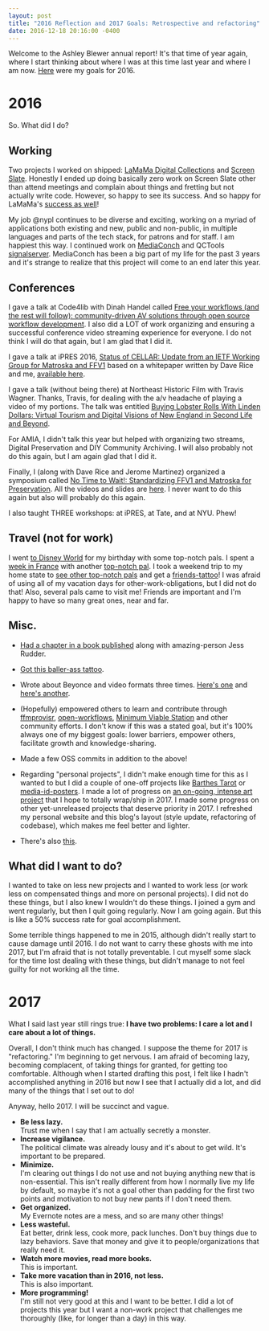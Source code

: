 ```yaml
---
layout: post
title: "2016 Reflection and 2017 Goals: Retrospective and refactoring"
date: 2016-12-18 20:16:00 -0400
---
```


Welcome to the Ashley Blewer annual report! It's that time of year again, where I start thinking about where I was at this time last year and where I am now. [Here](http://ablwr.github.io/blog/2016/01/02/2016-new-years-resolutions/) were my goals for 2016.

# 2016

So. What did I do?

## Working

Two projects I worked on shipped: [LaMaMa Digital Collections](http://catalog.lamama.org/) and [Screen Slate](http://www.screenslate.com/). Honestly I ended up doing basically zero work on Screen Slate other than attend meetings and complain about things and fretting but not actually write code. However, so happy to see its success. And so happy for LaMaMa's [success as well](http://www.nytimes.com/2016/06/27/theater/la-mama-to-release-expanded-version-of-digital-archive.html?_r=2)!

My job @nypl continues to be diverse and exciting, working on a myriad of applications both existing and new, public and non-public, in multiple languages and parts of the tech stack, for patrons and for staff. I am happiest this way. I continued work on [MediaConch](https://github.com/MediaArea/MediaConch_SourceCode) and QCTools [signalserver](https://github.com/bavc/signalserver). MediaConch has been a big part of my life for the past 3 years and it's strange to realize that this project will come to an end later this year.

## Conferences

I gave a talk at Code4lib with Dinah Handel called [Free your workflows (and the rest will follow): community-driven AV solutions through open source workflow development](https://www.youtube.com/watch?v=pSlJr8L8dpA&feature=youtu.be&t=53m50s). I also did a LOT of work organizing and ensuring a successful conference video streaming experience for everyone. I do not think I will do that again, but I am glad that I did it.

I gave a talk at iPRES 2016, [Status of CELLAR: Update from an IETF Working Group for Matroska and FFV1](https://docs.google.com/presentation/d/1i31RE5pQM0SHm8Y_OYm9mt9RtH-OVmvjRjVayDr7vzw/edit?usp=sharing) based on a whitepaper written by Dave Rice and me, [available here](http://ashleyblewer.com/img/blewer_rice_ipres_status_of_cellar.pdf).

I gave a talk (without being there) at Northeast Historic Film with Travis Wagner. Thanks, Travis, for dealing with the a/v headache of playing a video of my portions. The talk was entitled [Buying Lobster Rolls With Linden Dollars: Virtual Tourism and Digital Visions of New England in Second Life and Beyond](https://docs.google.com/presentation/d/132MQalXuO1Yn3xLuw29i1apN1K80TixgXZWMhMkf7cs/edit#slide=id.g11599e9a64_0_7).

For AMIA, I didn't talk this year but helped with organizing two streams, Digital Preservation and DIY Community Archiving. I will also probably not do this again, but I am again glad that I did it.

Finally, I (along with Dave Rice and Jerome Martinez) organized a symposium called [No Time to Wait!: Standardizing FFV1 and Matroska for Preservation](https://mediaarea.net/MediaConch/notimetowait.html). All the videos and slides are [here](https://github.com/preforma/notimetowait). I never want to do this again but also will probably do this again.

I also taught THREE workshops: at iPRES, at Tate, and at NYU. Phew!

## Travel (not for work)

I went [to Disney World](https://www.instagram.com/p/BFe_bbGyckm/?taken-by=ablwr) for my birthday with some top-notch pals. I spent a [week in France](https://www.instagram.com/p/BLgezkpBeZN/?taken-by=ablwr) with another [top-notch pal](https://www.instagram.com/p/BLUUY0BDFz9/?taken-by=ablwr). I took a weekend trip to my home state to [see other top-notch pals](https://www.instagram.com/p/BJ6Y9Eahg_5/?taken-by=ablwr) and get a [friends-tattoo](https://www.instagram.com/p/BJ8mNPuhHo3/?taken-by=ablwr)! I was afraid of using all of my vacation days for other-work-obligations, but I did not do that! Also, several pals came to visit me! Friends are important and I'm happy to have so many great ones, near and far.

## Misc.

- [Had a chapter in a book published](https://www.instagram.com/p/BHDiLyiBrDj/?taken-by=ablwr) along with amazing-person Jess Rudder.

- [Got this baller-ass tattoo](https://www.instagram.com/p/BGAofnxycvp/?taken-by=ablwr).

- Wrote about Beyonce and video formats three times. [Here's one](http://ablwr.github.io/blog/2016/02/07/format-ion-video-playback-errors-in-beyonces-latest-music-video/) and [here's another](http://ablwr.github.io/blog/2016/04/29/lemonade/).

- (Hopefully) empowered others to learn and contribute through [ffmprovisr](http://amiaopensource.github.io/ffmprovisr/), [open-workflows](http://amiaopensource.github.io/ffmprovisr/), [Minimum Viable Station](http://ablwr.github.io/blog/2016/12/02/minimum-viable-transfer-station-documentation/) and other community efforts. I don't know if this was a stated goal, but it's 100% always one of my biggest goals: lower barriers, empower others, facilitate growth and knowledge-sharing.

- Made a few OSS commits in addition to the above!

- Regarding "personal projects", I didn't make enough time for this as I wanted to but I did a couple of one-off projects like [Barthes Tarot](https://ablwr.github.io/barthes-tarot/) or [media-id-posters](https://github.com/ablwr/media-id-posters). I made a lot of progress on [an on-going, intense art project](https://www.instagram.com/p/BCWUCCpScmJ/?taken-by=ablwr) that I hope to totally wrap/ship in 2017. I made some progress on other yet-unreleased projects that deserve priority in 2017. I refreshed my personal website and this blog's layout (style update, refactoring of codebase), which makes me feel better and lighter.

- There's also [this](https://ablwr.github.io/kill_yr_idols/).

## What did I want to do?

I wanted to take on less new projects and I wanted to work less (or work less on compensated things and more on personal projects). I did not do these things, but I also knew I wouldn't do these things. I joined a gym and went regularly, but then I quit going regularly. Now I am going again. But this is like a 50% success rate for goal accomplishment.

Some terrible things happened to me in 2015, although didn't really start to cause damage until 2016. I do not want to carry these ghosts with me into 2017, but I'm afraid that is not totally preventable. I cut myself some slack for the time lost dealing with these things, but didn't manage to not feel guilty for not working all the time.

# 2017

What I said last year still rings true: **I have two problems: I care a lot and I care about a lot of things.**

Overall, I don't think much has changed. I suppose the theme for 2017 is "refactoring." I'm beginning to get nervous. I am afraid of becoming lazy, becoming complacent, of taking things for granted, for getting too comfortable. Although when I started drafting this post, I felt like I hadn't accomplished anything in 2016 but now I see that I actually did a lot, and did many of the things that I set out to do!

Anyway, hello 2017. I will be succinct and vague.

- **Be less lazy.**  
Trust me when I say that I am actually secretly a monster.
- **Increase vigilance.**  
The political climate was already lousy and it's about to get wild. It's important to be prepared.
- **Minimize.**  
I'm clearing out things I do not use and not buying anything new that is non-essential. This isn't really different from how I normally live my life by default, so maybe it's not a goal other than padding for the first two points and motivation to not buy new pants if I don't need them.
- **Get organized.**  
My Evernote notes are a mess, and so are many other things!
- **Less wasteful.**  
Eat better, drink less, cook more, pack lunches. Don't buy things due to lazy behaviors. Save that money and give it to people/organizations that really need it.
- **Watch more movies, read more books.**  
This is important.
- **Take more vacation than in 2016, not less.**  
This is also important.
- **More programming!**  
I'm still not very good at this and I want to be better. I did a lot of projects this year but I want a non-work project that challenges me thoroughly (like, for longer than a day) in this way.
